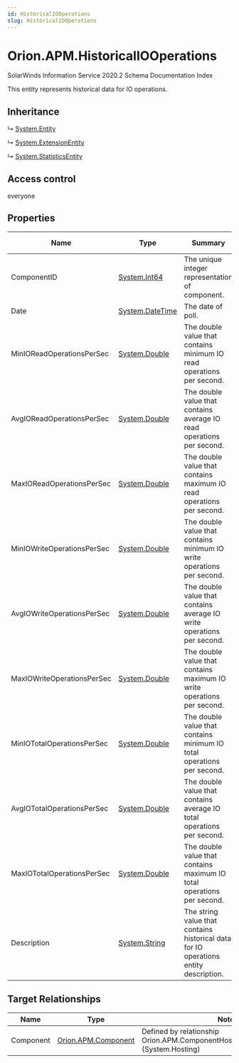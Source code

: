 ```yaml
---
id: HistoricalIOOperations
slug: HistoricalIOOperations
---
```


# Orion.APM.HistoricalIOOperations

SolarWinds Information Service 2020.2 Schema Documentation Index

This entity represents historical data for IO operations.

## Inheritance

↳ [System.Entity](./../System/Entity)

↳ [System.ExtensionEntity](./../System/ExtensionEntity)

↳ [System.StatisticsEntity](./../System/StatisticsEntity)

## Access control

everyone

## Properties

| Name | Type | Summary | Access Control |
| ------ | ------ | ------ | ------ |
| ComponentID | [System.Int64](https://docs.microsoft.com/en-us/dotnet/api/system.int64) | The unique integer representation of component. | everyone |
| Date | [System.DateTime](https://docs.microsoft.com/en-us/dotnet/api/system.datetime) | The date of poll. | everyone |
| MinIOReadOperationsPerSec | [System.Double](https://docs.microsoft.com/en-us/dotnet/api/system.double) | The double value that contains minimum IO read operations per second. | everyone |
| AvgIOReadOperationsPerSec | [System.Double](https://docs.microsoft.com/en-us/dotnet/api/system.double) | The double value that contains average IO read operations per second. | everyone |
| MaxIOReadOperationsPerSec | [System.Double](https://docs.microsoft.com/en-us/dotnet/api/system.double) | The double value that contains maximum IO read operations per second. | everyone |
| MinIOWriteOperationsPerSec | [System.Double](https://docs.microsoft.com/en-us/dotnet/api/system.double) | The double value that contains minimum IO write operations per second. | everyone |
| AvgIOWriteOperationsPerSec | [System.Double](https://docs.microsoft.com/en-us/dotnet/api/system.double) | The double value that contains average IO write operations per second. | everyone |
| MaxIOWriteOperationsPerSec | [System.Double](https://docs.microsoft.com/en-us/dotnet/api/system.double) | The double value that contains maximum IO write operations per second. | everyone |
| MinIOTotalOperationsPerSec | [System.Double](https://docs.microsoft.com/en-us/dotnet/api/system.double) | The double value that contains minimum IO total operations per second. | everyone |
| AvgIOTotalOperationsPerSec | [System.Double](https://docs.microsoft.com/en-us/dotnet/api/system.double) | The double value that contains average IO total operations per second. | everyone |
| MaxIOTotalOperationsPerSec | [System.Double](https://docs.microsoft.com/en-us/dotnet/api/system.double) | The double value that contains maximum IO total operations per second. | everyone |
| Description | [System.String](https://docs.microsoft.com/en-us/dotnet/api/system.string) | The string value that contains historical data for IO operations entity description. | everyone |

## Target Relationships

| Name | Type | Notes |
| ------ | ------ | ------ |
| Component | [Orion.APM.Component](./../Orion.APM/Component) | Defined by relationship Orion.APM.ComponentHostsHistoricalIOOperations (System.Hosting) |

